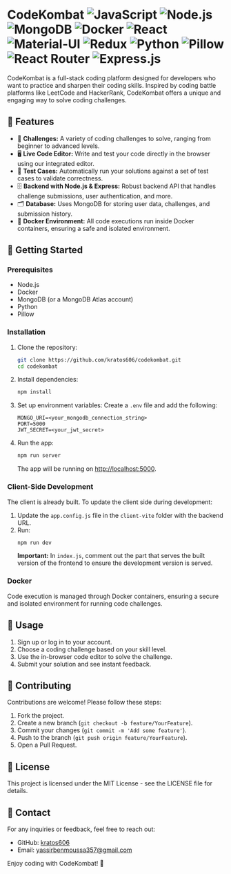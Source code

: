 # CodeKombat ![JavaScript](https://img.shields.io/badge/JavaScript-F7DF1E?style=for-the-badge&logo=javascript&logoColor=black) ![Node.js](https://img.shields.io/badge/Node.js-339933?style=for-the-badge&logo=nodedotjs&logoColor=white) ![MongoDB](https://img.shields.io/badge/MongoDB-4EA94B?style=for-the-badge&logo=mongodb&logoColor=white) ![Docker](https://img.shields.io/badge/Docker-2496ED?style=for-the-badge&logo=docker&logoColor=white) ![React](https://img.shields.io/badge/React-61DAFB?style=for-the-badge&logo=react&logoColor=black) ![Material-UI](https://img.shields.io/badge/Material--UI-0081CB?style=for-the-badge&logo=material-ui&logoColor=white) ![Redux](https://img.shields.io/badge/Redux-764ABC?style=for-the-badge&logo=redux&logoColor=white) ![Python](https://img.shields.io/badge/Python-3776AB?style=for-the-badge&logo=python&logoColor=white) ![Pillow](https://img.shields.io/badge/Pillow-007ACC?style=for-the-badge&logo=pillow&logoColor=white) ![React Router](https://img.shields.io/badge/React_Router-CA4245?style=for-the-badge&logo=react-router&logoColor=white) ![Express.js](https://img.shields.io/badge/Express.js-000000?style=for-the-badge&logo=express&logoColor=white)

CodeKombat is a full-stack coding platform designed for developers who want to practice and sharpen their coding skills. Inspired by coding battle platforms like LeetCode and HackerRank, CodeKombat offers a unique and engaging way to solve coding challenges.

## 🌟 Features
- 🥇 **Challenges:** A variety of coding challenges to solve, ranging from beginner to advanced levels.
- 🖥️ **Live Code Editor:** Write and test your code directly in the browser using our integrated editor.
- 📝 **Test Cases:** Automatically run your solutions against a set of test cases to validate correctness.
- 🗄️ **Backend with Node.js & Express:** Robust backend API that handles challenge submissions, user authentication, and more.
- 🗂️ **Database:** Uses MongoDB for storing user data, challenges, and submission history.
- 🐳 **Docker Environment:** All code executions run inside Docker containers, ensuring a safe and isolated environment.

## 🚀 Getting Started

### Prerequisites
- Node.js
- Docker
- MongoDB (or a MongoDB Atlas account)
- Python
- Pillow

### Installation
1. Clone the repository:
    ```bash
    git clone https://github.com/kratos606/codekombat.git
    cd codekombat
    ```

2. Install dependencies:
    ```bash
    npm install
    ```

3. Set up environment variables: Create a `.env` file and add the following:
    ```env
    MONGO_URI=<your_mongodb_connection_string>
    PORT=5000
    JWT_SECRET=<your_jwt_secret>
    ```

4. Run the app:
    ```bash
    npm run server
    ```
    The app will be running on [http://localhost:5000](http://localhost:5000).

### Client-Side Development
The client is already built. To update the client side during development:
1. Update the `app.config.js` file in the `client-vite` folder with the backend URL.
2. Run:
    ```bash
    npm run dev
    ```
    **Important:** In `index.js`, comment out the part that serves the built version of the frontend to ensure the development version is served.

### Docker
Code execution is managed through Docker containers, ensuring a secure and isolated environment for running code challenges.

## 🎯 Usage
1. Sign up or log in to your account.
2. Choose a coding challenge based on your skill level.
3. Use the in-browser code editor to solve the challenge.
4. Submit your solution and see instant feedback.

## 🤝 Contributing
Contributions are welcome! Please follow these steps:
1. Fork the project.
2. Create a new branch (`git checkout -b feature/YourFeature`).
3. Commit your changes (`git commit -m 'Add some feature'`).
4. Push to the branch (`git push origin feature/YourFeature`).
5. Open a Pull Request.

## 📄 License
This project is licensed under the MIT License - see the LICENSE file for details.

## 💬 Contact
For any inquiries or feedback, feel free to reach out:
- GitHub: [kratos606](https://github.com/kratos606)
- Email: yassirbenmoussa357@gmail.com

Enjoy coding with CodeKombat! 🎉
